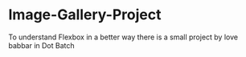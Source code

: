 # Image-Gallery-Project
To understand Flexbox in a better way there is a small project by love babbar in Dot Batch
